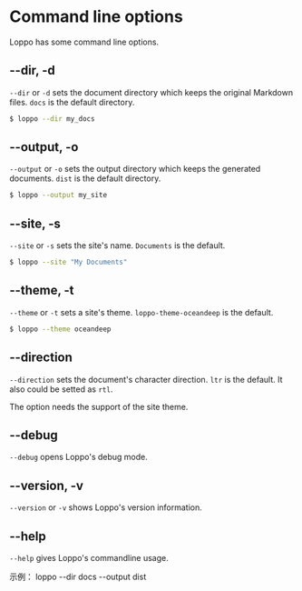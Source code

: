 # Command line options

Loppo has some command line options.

## --dir, -d

`--dir` or `-d` sets the document directory which keeps the original Markdown files. `docs` is the default directory.

```bash
$ loppo --dir my_docs
```

## --output, -o

`--output` or `-o` sets the output directory which keeps the generated documents. `dist` is the default directory.

```bash
$ loppo --output my_site
```

##  --site, -s

`--site` or `-s` sets the site's name. `Documents` is the default.

```bash
$ loppo --site "My Documents"
```

## --theme, -t

`--theme` or `-t` sets a site's theme. `loppo-theme-oceandeep` is the default.

```bash
$ loppo --theme oceandeep
```

## --direction

`--direction` sets the document's character direction. `ltr` is the default. It also could be setted as `rtl`.

The option needs the support of the site theme.

## --debug

`--debug` opens Loppo's debug mode.

##  --version, -v

`--version` or `-v` shows Loppo's version information.

## --help

`--help` gives Loppo's commandline usage.

  
  
 

示例：
  loppo --dir docs --output dist
